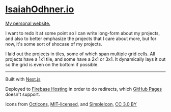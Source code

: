 
# [IsaiahOdhner.io](https://IsaiahOdhner.io)

[My personal website.](https://IsaiahOdhner.io)

I want to redo it at some point so I can write long-form about my projects,
and also to better emphasize the projects that I care about more,
but for now, it's some sort of shocase of my projects.

I laid out the projects in tiles, some of which span multiple grid cells. All projects have a 1x1 tile, and some have a 2x1 or 3x1.
It dynamically lays it out so the grid is even on the bottom if possible.

------------

Built with [Next.js](https://nextjs.org/)

Deployed to [Firebase Hosting](https://firebase.google.com/docs/hosting/) in order to do redirects, which [GitHub Pages](https://pages.github.com/) doesn't support.

Icons from [Octicons](https://octicons.github.com/), [MIT-licensed](https://opensource.org/licenses/MIT), and
[SimpleIcon](https://www.flaticon.com/authors/simpleicon), [CC 3.0 BY](https://creativecommons.org/licenses/by/3.0/ "Creative Commons BY 3.0")
